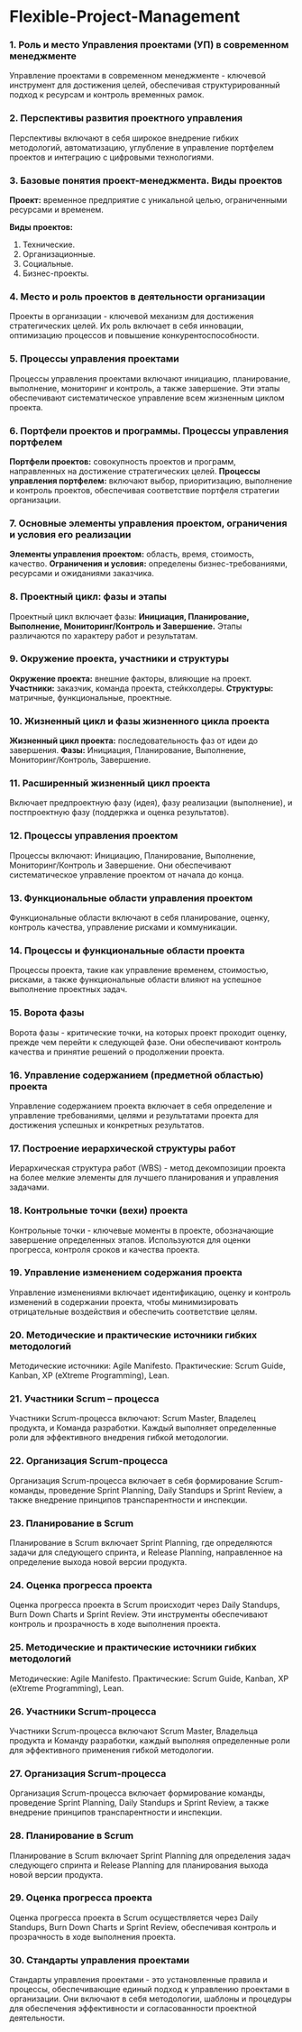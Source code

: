 # Flexible-Project-Management

### 1. Роль и место Управления проектами (УП) в современном менеджменте

Управление проектами в современном менеджменте - ключевой инструмент для достижения целей, обеспечивая структурированный подход к ресурсам и контроль временных рамок.

### 2. Перспективы развития проектного управления

Перспективы включают в себя широкое внедрение гибких методологий, автоматизацию, углубление в управление портфелем проектов и интеграцию с цифровыми технологиями.

### 3. Базовые понятия проект-менеджмента. Виды проектов

**Проект:** временное предприятие с уникальной целью, ограниченными ресурсами и временем.

**Виды проектов:**
1. Технические.
2. Организационные.
3. Социальные.
4. Бизнес-проекты.
### 4. Место и роль проектов в деятельности организации

Проекты в организации - ключевой механизм для достижения стратегических целей. Их роль включает в себя инновации, оптимизацию процессов и повышение конкурентоспособности.

### 5. Процессы управления проектами

Процессы управления проектами включают инициацию, планирование, выполнение, мониторинг и контроль, а также завершение. Эти этапы обеспечивают систематическое управление всем жизненным циклом проекта.

### 6. Портфели проектов и программы. Процессы управления портфелем

**Портфели проектов:** совокупность проектов и программ, направленных на достижение стратегических целей. **Процессы управления портфелем:** включают выбор, приоритизацию, выполнение и контроль проектов, обеспечивая соответствие портфеля стратегии организации.

### 7. Основные элементы управления проектом, ограничения и условия его реализации

**Элементы управления проектом:** область, время, стоимость, качество. **Ограничения и условия:** определены бизнес-требованиями, ресурсами и ожиданиями заказчика.

### 8. Проектный цикл: фазы и этапы

Проектный цикл включает фазы: **Инициация, Планирование, Выполнение, Мониторинг/Контроль и Завершение.** Этапы различаются по характеру работ и результатам.

### 9. Окружение проекта, участники и структуры

**Окружение проекта:** внешние факторы, влияющие на проект. **Участники:** заказчик, команда проекта, стейкхолдеры. **Структуры:** матричные, функциональные, проектные.

### 10. Жизненный цикл и фазы жизненного цикла проекта

**Жизненный цикл проекта:** последовательность фаз от идеи до завершения. **Фазы:** Инициация, Планирование, Выполнение, Мониторинг/Контроль, Завершение.

### 11. Расширенный жизненный цикл проекта

Включает предпроектную фазу (идея), фазу реализации (выполнение), и постпроектную фазу (поддержка и оценка результатов).

### 12. Процессы управления проектом

Процессы включают: Инициацию, Планирование, Выполнение, Мониторинг/Контроль и Завершение. Они обеспечивают систематическое управление проектом от начала до конца.

### 13. Функциональные области управления проектом

Функциональные области включают в себя планирование, оценку, контроль качества, управление рисками и коммуникации.

### 14. Процессы и функциональные области проекта

Процессы проекта, такие как управление временем, стоимостью, рисками, а также функциональные области влияют на успешное выполнение проектных задач.

### 15. Ворота фазы

Ворота фазы - критические точки, на которых проект проходит оценку, прежде чем перейти к следующей фазе. Они обеспечивают контроль качества и принятие решений о продолжении проекта.

### 16. Управление содержанием (предметной областью) проекта

Управление содержанием проекта включает в себя определение и управление требованиями, целями и результатами проекта для достижения успешных и конкретных результатов.

### 17. Построение иерархической структуры работ

Иерархическая структура работ (WBS) - метод декомпозиции проекта на более мелкие элементы для лучшего планирования и управления задачами.

### 18. Контрольные точки (вехи) проекта

Контрольные точки - ключевые моменты в проекте, обозначающие завершение определенных этапов. Используются для оценки прогресса, контроля сроков и качества проекта.

### 19. Управление изменением содержания проекта

Управление изменениями включает идентификацию, оценку и контроль изменений в содержании проекта, чтобы минимизировать отрицательные воздействия и обеспечить соответствие целям.

### 20. Методические и практические источники гибких методологий

Методические источники: Agile Manifesto. Практические: Scrum Guide, Kanban, XP (eXtreme Programming), Lean.

### 21. Участники Scrum – процесса

Участники Scrum-процесса включают: Scrum Master, Владелец продукта, и Команда разработки. Каждый выполняет определенные роли для эффективного внедрения гибкой методологии.

### 22. Организация Scrum-процесса

Организация Scrum-процесса включает в себя формирование Scrum-команды, проведение Sprint Planning, Daily Standups и Sprint Review, а также внедрение принципов транспарентности и инспекции.

### 23. Планирование в Scrum

Планирование в Scrum включает Sprint Planning, где определяются задачи для следующего спринта, и Release Planning, направленное на определение выхода новой версии продукта.

### 24. Оценка прогресса проекта

Оценка прогресса проекта в Scrum происходит через Daily Standups, Burn Down Charts и Sprint Review. Эти инструменты обеспечивают контроль и прозрачность в ходе выполнения проекта.

### 25. Методические и практические источники гибких методологий

Методические: Agile Manifesto. Практические: Scrum Guide, Kanban, XP (eXtreme Programming), Lean.

### 26. Участники Scrum-процесса

Участники Scrum-процесса включают Scrum Master, Владельца продукта и Команду разработки, каждый выполняя определенные роли для эффективного применения гибкой методологии.

### 27. Организация Scrum-процесса

Организация Scrum-процесса включает формирование команды, проведение Sprint Planning, Daily Standups и Sprint Review, а также внедрение принципов транспарентности и инспекции.

### 28. Планирование в Scrum

Планирование в Scrum включает Sprint Planning для определения задач следующего спринта и Release Planning для планирования выхода новой версии продукта.

### 29. Оценка прогресса проекта

Оценка прогресса проекта в Scrum осуществляется через Daily Standups, Burn Down Charts и Sprint Review, обеспечивая контроль и прозрачность в ходе выполнения проекта.

### 30. Стандарты управления проектами

Стандарты управления проектами - это установленные правила и процессы, обеспечивающие единый подход к управлению проектами в организации. Они включают в себя методологии, шаблоны и процедуры для обеспечения эффективности и согласованности проектной деятельности.


